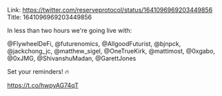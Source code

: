 Link:  https://twitter.com/reserveprotocol/status/1641096969203449856
Title: 1641096969203449856

In less than two hours we're going live with:

@FlywheelDeFi, @futurenomics, @AllgoodFuturist, @bjnpck, @jackchong_jc, @matthew_sigel, @OneTrueKirk, @mattimost, @0xgabo, @0xJMG, @ShivanshuMadan, @GarettJones

Set your reminders! 🔥

https://t.co/hwpyAG74qT